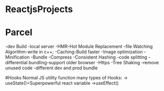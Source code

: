 # ReactjsProjects


# Parcel
-dev Build
-local server
-HMR-Hot Module Replacement
-file Watching Algorithm-write in c++;
-Caching-Build faster
-Image optimization
-Minification
-Bundle
-Compress
-Consistent Hashing
-code splitting
-differential bundling-support older browser
-Https
-Tree Shaking -remove unused code 
-different dev and prod bundle 


<!-- 
/* Header
  * -- Logo
  * -- Nav Items
* Body
  - Search
  - RestaurantContainer
    - RestaurantCard
      -img
      -name of res,star rating,cuisine,deliry tie
* Footer
  - Copyright
  - Links
  - Address
  - Contact
*/   -->

<!--
TWO types of Export and import
1)Default Export/import

   export default <name of the component/variable>
   import component from "path"


2)Named import/export
export const Component
import {component} from "path"

q: can I both in one file
-->



#Hooks 
Normal JS utility function
many types of Hooks:
-> useState()=Superpowerful react variable
->useEffect() 